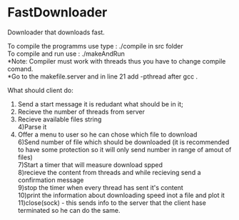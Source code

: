 # FastDownloader
Downloader that downloads fast.  

To compile the programms use type : ./compile in src folder   
To compile and run use : ./makeAndRun  
*Note: Compiler must work with threads thus you have to change compile comand.  
*Go to the makefile.server and in line 21 add  -pthread after gcc .  


What should client do:  
1) Send a start message it is redudant what should be in it;  
2) Recieve the number of threads from server   
3) Recieve available files string  
4)Parse it  
5) Offer a menu to user so he can chose which file to download  
6)Send number of file which should be downloaded (it is recommended to have some protection so it will only send number in range of amout of files)  
7)Start a timer that will measure download spped  
8)recieve the content from threads and while recieving send a confirmation message  
9)stop the timer when every thread has sent it's content  
10)print the information about downloading speed inot a file and plot it   
11)close(sock) - this sends info to the server that the client hase terminated so he can do the same.   

  

